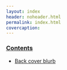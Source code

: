 ```yaml
--- 
layout: index 
header: noheader.html 
permalink: index.html
covercaption: 
---
```


### [Contents](contents.html)

* [Back cover blurb](blurb.html)